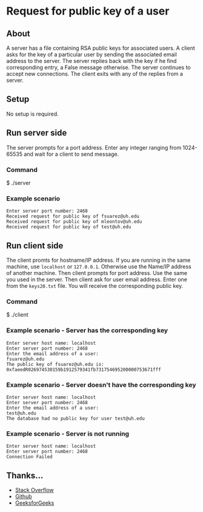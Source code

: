 # Request for public key of a user


## About
A server has a file containing RSA public keys for associated users. A client asks
for the key of a particular user by sending the associated email address to the server.
The server replies back with the key if he find corresponding entry, a False message 
otherwise. The server continues to accept new connections. The client exits with any
of the replies from a server.  

## Setup
No setup is required.


## Run server side
The server prompts for a port address. Enter any integer ranging from 1024-65535
and wait for a client to send message.

### Command
$ ./server

### Example scenario
```
Enter server port number: 2468
Received request for public key of fsuarez@uh.edu
Received request for public key of mleontov@uh.edu
Received request for public key of test@uh.edu
```


## Run client side
The client promts for hostname/IP address. If you are running in the same machine,
use `localhost` or `127.0.0.1`. Otherwise use the Name/IP address of another machine.
Then client prompts for port address. Use the same you used in the server. Then client
ask for user email address. Enter one from the `keys20.txt` file. You will receive the 
corresponding public key.  

### Command
$ ./client

### Example scenario - Server has the corresponding key
```
Enter server host name: localhost
Enter server port number: 2468
Enter the email address of a user:
fsuarez@uh.edu
The public key of fsuarez@uh.edu is:
0xfaeedR026974530159b1912579341fb731754695200000753671fff
```


### Example scenario - Server doesn't have the corresponding key
```
Enter server host name: localhost
Enter server port number: 2468
Enter the email address of a user:
test@uh.edu
The database had no public key for user test@uh.edu
```


### Example scenario - Server is not running
```
Enter server host name: localhost
Enter server port number: 2468
Connection Failed
```



## Thanks...
* [Stack Overflow](https://stackoverflow.com/)
* [Github](https://github.com)
* [GeeksforGeeks](https://www.geeksforgeeks.org)
